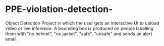 # PPE-violation-detection-
Object Detection Project in which the user gets an interactive UI to upload video or live inference. A bounding box is produced on people labelling them with "no helmet", "no jacket", "safe", "unsafe" and sends an alert email.
